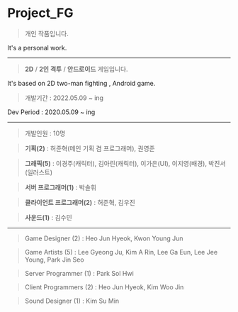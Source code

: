 # Project_FG

> 개인 작품입니다.

It's a personal work.


---


> **2D** / **2인 격투** / **안드로이드** 게임입니다.

It's based on 2D two-man fighting , Android game. 


> 개발기간 : 2022.05.09 ~ ing

Dev Period : 2020.05.09 ~ ing


---


> 개발인원 : 10명

> **기획(2)** : 허준혁(메인 기획 겸 프로그래머), 권영준

> **그래픽(5)** : 이경주(캐릭터), 김아린(캐릭터), 이가은(UI), 이지영(배경), 박진서(일러스트)

> **서버 프로그래머(1)** : 박솔휘

> **클라이언트 프로그래머(2)** : 허준혁, 김우진

> **사운드(1)** : 김수민

---

> Game Designer (2) : Heo Jun Hyeok, Kwon Young Jun

> Game Artists (5) : Lee Gyeong Ju, Kim A Rin, Lee Ga Eun, Lee Jee Young, Park Jin Seo

> Server Programmer (1) : Park Sol Hwi

> Client Programmers (2) : Heo Jun Hyeok, Kim Woo Jin

> Sound Designer (1) : Kim Su Min
